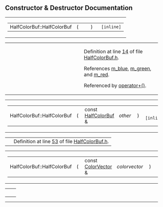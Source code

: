 ## Constructor & Destructor Documentation

<span id="3409872e8868a0f09172e7f83389a763" class="anchor"></span>

<table class="mdTable" data-cellpadding="2" data-cellspacing="0">
<colgroup>
<col style="width: 100%" />
</colgroup>
<tbody>
<tr>
<td class="mdRow"><table data-cellpadding="0" data-cellspacing="0" data-border="0">
<tbody>
<tr>
<td class="md" data-nowrap="" data-valign="top">HalfColorBuf::HalfColorBuf</td>
<td class="md" data-valign="top">( </td>
<td class="mdname1" data-valign="top" data-nowrap=""></td>
<td class="md" data-valign="top"> ) </td>
<td class="md" data-nowrap=""><code> [inline]</code></td>
</tr>
</tbody>
</table></td>
</tr>
</tbody>
</table>

<table data-cellspacing="5" data-cellpadding="0" data-border="0">
<colgroup>
<col style="width: 50%" />
<col style="width: 50%" />
</colgroup>
<tbody>
<tr>
<td> </td>
<td><p>Definition at line <a href="HalfColorBuf_8h-source.md#l00014" class="el">14</a> of file <a href="HalfColorBuf_8h-source.md" class="el">HalfColorBuf.h</a>.</p>
<p>References <a href="HalfColorBuf_8h-source.md#l00013" class="el">m_blue</a>, <a href="HalfColorBuf_8h-source.md#l00013" class="el">m_green</a>, and <a href="HalfColorBuf_8h-source.md#l00013" class="el">m_red</a>.</p>
<p>Referenced by <a href="HalfColorBuf_8h-source.md#l00094" class="el">operator+()</a>.</p></td>
</tr>
</tbody>
</table>

<span id="84cbb11a4232dfb0c6f13a6737996451" class="anchor"></span>

<table class="mdTable" data-cellpadding="2" data-cellspacing="0">
<colgroup>
<col style="width: 100%" />
</colgroup>
<tbody>
<tr>
<td class="mdRow"><table data-cellpadding="0" data-cellspacing="0" data-border="0">
<tbody>
<tr>
<td class="md" data-nowrap="" data-valign="top">HalfColorBuf::HalfColorBuf</td>
<td class="md" data-valign="top">( </td>
<td class="md" data-nowrap="" data-valign="top">const <a href="classHalfColorBuf.md" class="el">HalfColorBuf</a> &amp; </td>
<td class="mdname1" data-valign="top" data-nowrap=""><em>other</em></td>
<td class="md" data-valign="top"> ) </td>
<td class="md" data-nowrap=""><code> [inline]</code></td>
</tr>
</tbody>
</table></td>
</tr>
</tbody>
</table>

|  |  |
|----|----|
|   | Definition at line <a href="HalfColorBuf_8h-source.md#l00053" class="el">53</a> of file <a href="HalfColorBuf_8h-source.md" class="el">HalfColorBuf.h</a>. |

<span id="562ef94d6d2bb9fcb980ef066d8ad971" class="anchor"></span>

<table class="mdTable" data-cellpadding="2" data-cellspacing="0">
<colgroup>
<col style="width: 100%" />
</colgroup>
<tbody>
<tr>
<td class="mdRow"><table data-cellpadding="0" data-cellspacing="0" data-border="0">
<tbody>
<tr>
<td class="md" data-nowrap="" data-valign="top">HalfColorBuf::HalfColorBuf</td>
<td class="md" data-valign="top">( </td>
<td class="md" data-nowrap="" data-valign="top">const <a href="classColorVector.md" class="el">ColorVector</a> &amp; </td>
<td class="mdname1" data-valign="top" data-nowrap=""><em>colorvector</em></td>
<td class="md" data-valign="top"> ) </td>
<td class="md" data-nowrap=""></td>
</tr>
</tbody>
</table></td>
</tr>
</tbody>
</table>

|     |     |
|-----|-----|
|     |     |

------------------------------------------------------------------------

